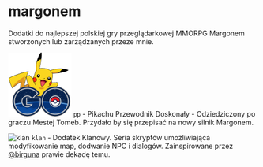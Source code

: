# margonem
Dodatki do najlepszej polskiej gry przeglądarkowej MMORPG Margonem stworzonych lub zarządzanych przeze mnie. 


![pp](https://raw.githubusercontent.com/yasiupl/margonem/master/pp/img/pikago.min.png)
```pp``` - Pikachu Przewodnik Doskonały - Odziedziczony po graczu Mestej Tomeb. Przydało by się przepisać na nowy silnik Margonem.

![klan](https://raw.githubusercontent.com/yasiupl/margonem/master/klan/mapki/proporczyk%20klanu.png)
```klan``` - Dodatek Klanowy. Seria skryptów umożliwiająca modyfikowanie map, dodwanie NPC i dialogów. Zainspirowane przez [@birguna](https://github.com/bitguna) prawie dekadę temu.


